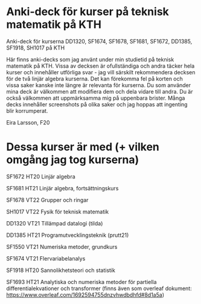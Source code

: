 # Anki-deck för kurser på teknisk matematik på KTH
Anki-deck för kurserna DD1320, SF1674, SF1678, SF1681, SF1672, DD1385, SF1918, SH1017 på KTH

Här finns anki-decks som jag använt under min studietid på teknisk matematik på KTH. Vissa av decksen är ofullständiga och andra täcker hela kurser och innehåller utförliga svar - jag vill särskilt rekommendera decksen för de två linjär algebra kurserna. Det kan förekomma fel på korten och vissa saker kanske inte längre är relevanta för kurserna. Du som använder mina deck är välkommen att modifiera dem och dela vidare till andra. Du är också välkommen att uppmärksamma mig på uppenbara brister. Många decks innehåller screenshots på olika saker och jag hoppas att ingenting blir korrumperat.

Eira Larsson, F20

# Dessa kurser är med (+ vilken omgång jag tog kurserna)
SF1672 HT20 Linjär algebra 

SF1681 HT21 Linjär algebra, fortsättningskurs

SF1678 VT22 Grupper och ringar

SH1017 VT22 Fysik för teknisk matematik

DD1320 VT21 Tillämpad datalogi (tilda)

DD1385 HT21 Programutvecklingsteknik (prutt21) 	

SF1550 VT21 Numeriska metoder, grundkurs 	

SF1674 VT21 Flervariabelanalys 

SF1918 HT20 Sannolikhetsteori och statistik

SF1693 HT21 Analytiska och numeriska metoder för partiella differentialekvationer och transformer (finns även som overleaf dokument: https://www.overleaf.com/1692594755dnzvhwdbdhfd#8d1a5a)
